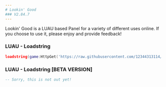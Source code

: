 ```yaml
---
# Lookin' Good
### V2.84.7
---
```


Lookin' Good is a LUAU based Panel for a variety of different uses online. If you choose to use it, please enjoy and provide feedback!


### LUAU - Loadstring
```lua
loadstring(game:HttpGet('https://raw.githubusercontent.com/12344313114/LH/main/lua-source.lua'))()
```

### LUAU - Loadstring [BETA VERSION]
```lua
-- Sorry, this is not out yet!
```
